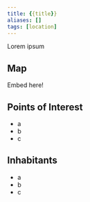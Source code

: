 ```yaml
---
title: {{title}}
aliases: []
tags: [location]
---
```

Lorem ipsum

## Map
Embed here!

## Points of Interest
- a
- b
- c

## Inhabitants
- a
- b
- c
